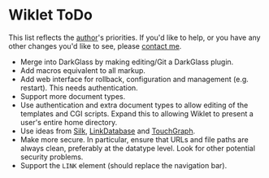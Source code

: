 # Wiklet ToDo

This list reflects the [author](https://rrt.sc3d.org)'s priorities. If you'd like to help, or you have any other changes you'd like to see, please [contact me](mailto:rrt@sc3d.org).

   * Merge into DarkGlass by making editing/Git a DarkGlass plugin.
   * Add macros equivalent to all markup.
   * Add web interface for rollback, configuration and management (e.g. restart). This needs authentication.
   * Support more document types.
   * Use authentication and extra document types to allow editing of the templates and CGI scripts. Expand this to allowing Wiklet to present a user's entire home directory.
   * Use ideas from [Silk](http://hypertext.sourceforge.net/silk/userGuide.shtml), [LinkDatabase](http://www.usemod.com/cgi-bin/mb.pl?LinkDatabase) and [TouchGraph](http://www.usemod.com/cgi-bin/mb.pl?TouchGraphWikiBrowser).
   * Make more secure. In particular, ensure that URLs and file paths are always clean, preferably at the datatype level. Look for other potential security problems.
   * Support the `LINK` element (should replace the navigation bar).